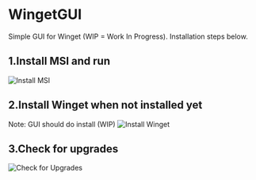 ﻿# WingetGUI

Simple GUI for Winget (WIP = Work In Progress).
Installation steps below.


1.Install MSI and run
----------------------
![Install MSI](https://user-images.githubusercontent.com/43472567/173563928-ce7a33f2-a8ca-4a3f-b015-ba002cf3b92d.png)

2.Install Winget when not installed yet
---------------------------------------
Note: GUI should do install (WIP)
![Install Winget](https://user-images.githubusercontent.com/43472567/173564504-62186a8c-18f0-498d-942a-c7dcb54ad0a1.png)

3.Check for upgrades
----------------------
![Check for Upgrades](https://user-images.githubusercontent.com/43472567/173564920-0269f6d1-e2f6-4d4b-b38b-3c841a4b7071.png)
